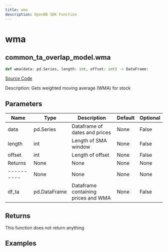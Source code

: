 ```yaml
---
title: wma
description: OpenBB SDK Function
---
```


# wma

## common_ta_overlap_model.wma

```python title='openbb_terminal/common/technical_analysis/overlap_model.py'
def wma(data: pd.Series, length: int, offset: int) -> DataFrame:
```
[Source Code](https://github.com/OpenBB-finance/OpenBBTerminal/tree/main/openbb_terminal/common/technical_analysis/overlap_model.py#L67)

Description: Gets weighted moving average (WMA) for stock

## Parameters

| Name | Type | Description | Default | Optional |
| ---- | ---- | ----------- | ------- | -------- |
| data | pd.Series | Dataframe of dates and prices | None | False |
| length | int | Length of SMA window | None | False |
| offset | int | Length of offset | None | False |
| Returns | None | None | None | None |
| ---------- | None | None | None | None |
| df_ta | pd.DataFrame | Dataframe containing prices and WMA | None | False |

## Returns

This function does not return anything

## Examples

